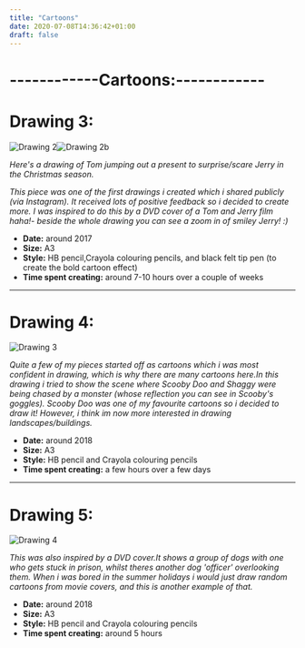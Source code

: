 ```yaml
---
title: "Cartoons"
date: 2020-07-08T14:36:42+01:00
draft: false
---
```

# ------------Cartoons:------------

# Drawing 3:

<div class="flex"><img class="w40" src="TomandJerry.jpeg" alt="Drawing 2"/><img class="w40" src="jerry.jpeg" alt="Drawing 2b"/>
</div>

*Here's a drawing of Tom jumping out a present to surprise/scare Jerry in the Christmas season.*

*This piece was one of the first drawings i created which i shared publicly (via Instagram). It received lots of positive feedback so i decided to create more. I was inspired to do this by a DVD cover of a Tom and Jerry film haha!- beside the whole drawing you can see a zoom in of smiley Jerry! :)*
- **Date:** around 2017
- **Size:** A3
- **Style:** HB pencil,Crayola colouring pencils, and black felt tip pen (to create the bold cartoon effect)
- **Time spent creating:** around 7-10 hours over a couple of weeks

-----------------------------
# Drawing 4:

![Drawing 3](Scoobydoo.jpeg)


*Quite a few of my pieces started off as cartoons which i was most confident in drawing, which is why there are many cartoons here.In this drawing i tried to show the scene where Scooby Doo and Shaggy were being chased by a monster (whose reflection you can see in Scooby's goggles). Scooby Doo was one of my favourite cartoons so i decided to draw it! However, i think im now more interested in drawing landscapes/buildings.*
- **Date:** around 2018
- **Size:** A3
- **Style:** HB pencil and Crayola colouring pencils
- **Time spent creating:** a few hours over a few days
-----------------------------
# Drawing 5:

![Drawing 4](Dogs.jpeg)

*This was also inspired by a DVD cover.It shows a group of dogs with one who gets stuck in prison, whilst theres another dog 'officer' overlooking them. When i was bored in the summer holidays i would just draw random cartoons from movie covers, and this is another example of that.*
- **Date:** around 2018
- **Size:** A3
- **Style:** HB pencil and Crayola colouring pencils
- **Time spent creating:** around 5 hours
